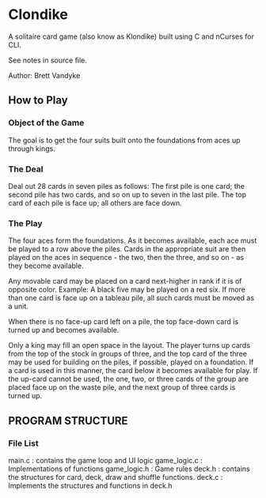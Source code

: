 # Clondike
A solitaire card game (also know as Klondike) built using C and nCurses for CLI.

See notes in source file.

Author: Brett Vandyke

## How to Play

### Object of the Game
The goal is to get the four suits built onto the foundations from aces up through kings.

### The Deal
Deal out 28 cards in seven piles as follows: The first pile is one card; the second pile has two cards, and so on up to seven in the last pile. The top card of each pile is face up; all others are face down.

### The Play
The four aces form the foundations. As it becomes available, each ace must be played to a row above the piles. Cards in the appropriate suit are then played on the aces in sequence - the two, then the three, and so on - as they become available.

Any movable card may be placed on a card next-higher in rank if it is of opposite color. Example: A black five may be played on a red six. If more than one card is face up on a tableau pile, all such cards must be moved as a unit.

When there is no face-up card left on a pile, the top face-down card is turned up and becomes available.

Only a king may fill an open space in the layout. The player turns up cards from the top of the stock in groups of three, and the top card of the three may be used for building on the piles, if possible, played on a foundation. If a card is used in this manner, the card below it becomes available for play. If the up-card cannot be used, the one, two, or three cards of the group are placed face up on the waste pile, and the next group of three cards is turned up.

## PROGRAM STRUCTURE

### File List
main.c : contains the game loop and UI logic
game_logic.c : Implementations of functions
game_logic.h : Game rules
deck.h : contains the structures for card, deck, draw and shuffle functions.
deck.c : Implements the structures and functions in deck.h



